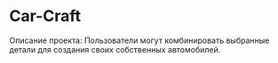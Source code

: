# Car-Craft
Описание проекта:
Пользователи могут комбинировать выбранные детали для создания своих собственных автомобилей. 
